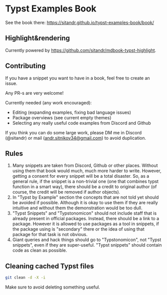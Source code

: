# Typst Examples Book

See the book there: https://sitandr.github.io/typst-examples-book/book/

## Highlight&rendering

Currently powered by https://github.com/sitandr/mdbook-typst-highlight.

## Contributing

If you have a snippet you want to have in a book, feel free to create an issue.

Any PR-s are very welcome!

Currently needed (any work encouraged):

- Editing (expanding examples, fixing bad language issues)
- Package overviews (see current empty themes)
- Selecting any really useful code examples from Discord and Github

If you think you can do some large work, please DM me in Discord (@sitandr) or mail (andr.sitnikov34@gmail.com) to avoid duplication.

## Rules

1. Many snippets are taken from Discord, Github or other places. Without using them that book would much, much more harder to write. However, getting a consent for every snippet will be a total disaster.
    So, as a general rule, if the snippet is a non-trivial one (one that combines typst function in a smart way), there should be a credit to original author (of course, the credit will be removed if author objects).
2. In "Typst by Example" section the concepts that are not told yet should be avoided if possible. Although it is okay to use them if they are really intuitive and without them the demonstration would be too dull.
3. "Typst Snippets" and "Typstonomicon" should not include staff that is already present in official packages. Instead, there should be a link to a package. However it is allowed to use packages as a tool in snippets, if the package using is "secondary" there or the idea of using that package for that task is not obvious.
4. Giant queries and hack things should go to "Typstonomicon", not "Typst snippets", even if they are super-useful. "Typst snippets" should contain code as clean as possible.

## Cleaning cached Typst files

```bash
git clean -d -X -i
```

Make sure to avoid deleting something useful.